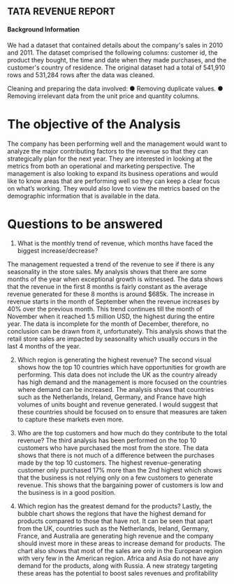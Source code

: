 ## TATA REVENUE REPORT
#### Background Information
We had a dataset that contained details about the company's sales in 2010 and 2011. The dataset
comprised the following columns: customer id, the product they bought, the time and date when
they made purchases, and the customer's country of residence.
The original dataset had a total of 541,910 rows and 531,284 rows after the data was cleaned.

Cleaning and preparing the data involved:
● Removing duplicate values.
● Removing irrelevant data from the unit price and quantity columns.

# The objective of the Analysis
The company has been performing well and the management would want to analyze the major
contributing factors to the revenue so that they can strategically plan for the next year. They are
interested in looking at the metrics from both an operational and marketing perspective.
The management is also looking to expand its business operations and would like to know areas
that are performing well so they can keep a clear focus on what’s working. They would also love
to view the metrics based on the demographic information that is available in the data.

# Questions to be answered
1. What is the monthly trend of revenue, which months have faced the biggest
increase/decrease?

The management requested a trend of the revenue to see if there is any seasonality in the store
sales. My analysis shows that there are some months of the year when exceptional growth is
witnessed. The data shows that the revenue in the first 8 months is fairly constant as the average
revenue generated for these 8 months is around $685k. The increase in revenue starts in the
month of September when the revenue increases by 40% over the previous month. This trend
continues till the month of November when it reached 1.5 million USD, the highest during the
entire year. The data is incomplete for the month of December, therefore, no conclusion can be
drawn from it, unfortunately. This analysis shows that the retail store sales are impacted by
seasonality which usually occurs in the last 4 months of the year.

2. Which region is generating the highest revenue?
The second visual shows how the top 10 countries which have opportunities for growth are
performing. This data does not include the UK as the country already has high demand and the
management is more focused on the countries where demand can be increased. The analysis
shows that countries such as the Netherlands, Ireland, Germany, and France have high volumes
of units bought and revenue generated. I would suggest that these countries should be focused on
to ensure that measures are taken to capture these markets even more.

3. Who are the top customers and how much do they contribute to the total revenue?
The third analysis has been performed on the top 10 customers who have purchased the most
from the store. The data shows that there is not much of a difference between the purchases made
by the top 10 customers. The highest revenue-generating customer only purchased 17% more
than the 2nd highest which shows that the business is not relying only on a few customers to
generate revenue. This shows that the bargaining power of customers is low and the business is
in a good position.

6. Which region has the greatest demand for the products?
Lastly, the bubble chart shows the regions that have the highest demand for products compared
to those that have not. It can be seen that apart from the UK, countries such as the Netherlands,
Ireland, Germany, France, and Australia are generating high revenue and the company should
invest more in these areas to increase demand for products. The chart also shows that most of the
sales are only in the European region with very few in the American region. Africa and Asia do
not have any demand for the products, along with Russia. A new strategy targeting these areas
has the potential to boost sales revenues and profitability
